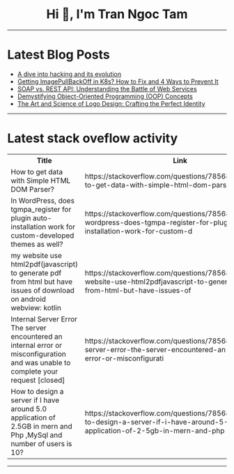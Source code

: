 <h1 align="center">Hi 👋, I'm Tran Ngoc Tam</h1>

---

# Latest Blog Posts 
<!-- BLOG-POST-LIST:START -->
- [A dive into hacking and its evolution](https://dev.to/cougarred1/a-dive-into-hacking-and-its-evolution-3iop)
- [Getting ImagePullBackOff in K8s? How to Fix and 4 Ways to Prevent It](https://dev.to/giladmaayan/getting-imagepullbackoff-in-k8s-how-to-fix-and-4-ways-to-prevent-it-31g0)
- [SOAP vs. REST API: Understanding the Battle of Web Services](https://dev.to/keploy/soap-vs-rest-api-understanding-the-battle-of-web-services-5g9a)
- [Demystifying Object-Oriented Programming &lpar;OOP&rpar; Concepts](https://dev.to/manavcodaty/demystifying-object-oriented-programming-oop-concepts-df5)
- [The Art and Science of Logo Design: Crafting the Perfect Identity](https://dev.to/witsow_branding/the-art-and-science-of-logo-design-crafting-the-perfect-identity-33j3)
<!-- BLOG-POST-LIST:END -->

---

# Latest stack oveflow activity
<table>
  <tr><th>Title</th><th>Link</th></tr>
  <!-- STACKOVERFLOW:START --><tr><td>How to get data with Simple HTML DOM Parser?</td><td>https://stackoverflow.com/questions/78568609/how-to-get-data-with-simple-html-dom-parser</td></tr><tr><td>In WordPress, does tgmpa_register for plugin auto-installation work for custom-developed themes as well?</td><td>https://stackoverflow.com/questions/78568504/in-wordpress-does-tgmpa-register-for-plugin-auto-installation-work-for-custom-d</td></tr><tr><td>my website use html2pdf&lpar;javascript&rpar; to generate pdf from html but have issues of download on android webview: kotlin</td><td>https://stackoverflow.com/questions/78568500/my-website-use-html2pdfjavascript-to-generate-pdf-from-html-but-have-issues-of</td></tr><tr><td>Internal Server Error The server encountered an internal error or misconfiguration and was unable to complete your request [closed]</td><td>https://stackoverflow.com/questions/78568486/internal-server-error-the-server-encountered-an-internal-error-or-misconfigurati</td></tr><tr><td>How to design a server if I have around 5.0 application of 2.5GB in mern and Php ,MySql and number of users is 10?</td><td>https://stackoverflow.com/questions/78568481/how-to-design-a-server-if-i-have-around-5-0-application-of-2-5gb-in-mern-and-php</td></tr><!-- STACKOVERFLOW:END -->
</table>

---


